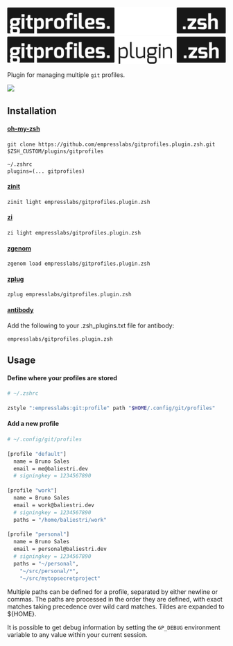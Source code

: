 <p align="center">
  <a href="#gh-dark-mode-only" target="_blank" rel="noopener noreferrer">
    <img src=".github/assets/night.svg" alt="gitprofiles.plugin.zsh">
  </a>

  <a href="#gh-light-mode-only" target="_blank" rel="noopener noreferrer">
    <img src=".github/assets/day.svg" alt="gitprofiles.plugin.zsh">
  </a>
</p>

Plugin for managing multiple `git` profiles.

![](.github/assets/preview.gif)

## Installation

#### [oh-my-zsh](https://github.com/ohmyzsh/ohmyzsh)

```shell
git clone https://github.com/empresslabs/gitprofiles.plugin.zsh.git $ZSH_CUSTOM/plugins/gitprofiles
```

```shell
~/.zshrc
plugins=(... gitprofiles)
```

#### [zinit](https://github.com/zdharma-continuum/zinit)

```shell
zinit light empresslabs/gitprofiles.plugin.zsh
```

#### [zi](https://github.com/z-shell/zi)

```shell
zi light empresslabs/gitprofiles.plugin.zsh
```

#### [zgenom](https://github.com/jandamm/zgenom)

```shell
zgenom load empresslabs/gitprofiles.plugin.zsh
```

#### [zplug](https://github.com/zplug/zplug)

```shell
zplug empresslabs/gitprofiles.plugin.zsh
```

#### [antibody](https://github.com/getantibody/antibody)

Add the following to your .zsh_plugins.txt file for antibody:

```shell
empresslabs/gitprofiles.plugin.zsh
```

## Usage

#### Define where your profiles are stored

```sh
# ~/.zshrc

zstyle ":empresslabs:git:profile" path "$HOME/.config/git/profiles"
```

#### Add a new profile

```sh
# ~/.config/git/profiles

[profile "default"]
  name = Bruno Sales
  email = me@baliestri.dev
  # signingkey = 1234567890

[profile "work"]
  name = Bruno Sales
  email = work@baliestri.dev
  # signingkey = 1234567890
  paths = "/home/baliestri/work"

[profile "personal"]
  name = Bruno Sales
  email = personal@baliestri.dev
  # signingkey = 1234567890
  paths = "~/personal",
    "~/src/personal/*",
    "~/src/mytopsecretproject"
```

Multiple paths can be defined for a profile, separated by either newline or commas. The paths are processed in the order they are defined, with exact matches taking precedence over wild card matches. Tildes are expanded to ${HOME}.

It is possible to get debug information by setting the `GP_DEBUG` environment variable to any value within your current session.
